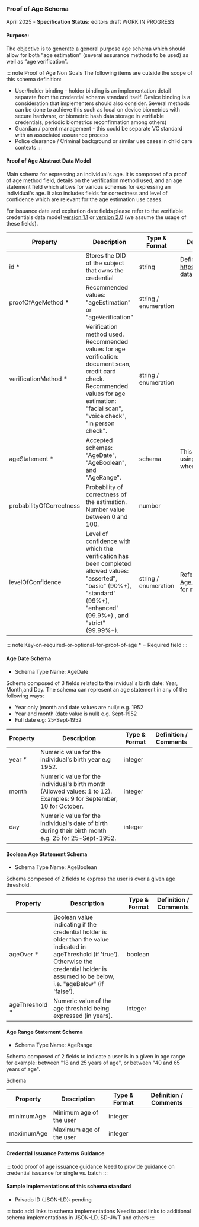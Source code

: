 ### Proof of Age Schema

April 2025 - **Specification Status:** editors draft WORK IN PROGRESS

#### Purpose: 
The objective is to generate a general purpose age schema which should allow for both “age estimation” (several assurance methods to be used) as well as “age verification”.

::: note Proof of Age Non Goals
  The following items are outside the scope of this schema definition:

  - User/holder binding - holder binding is an implementation detail separate from the credential schema standard itself. Device binding is a consideration that implementers should also consider. Several methods can be done to achieve this such as local on device biometrics with secure hardware, or biometric hash data storage in verifiable credentials, periodic biometrics reconfirmation among others)
  - Guardian / parent management - this could be separate VC standard with an associated assurance process
  - Police clearance / Criminal background or similar use cases in child care contexts
:::

#### Proof of Age Abstract Data Model

Main schema for expressing an individual's age. It is composed of a proof of age method field, details on the verification method used, and an age statement field which allows for various schemas for expressing an individual's age. It also includes fields for correctness and level of confidence which are relevant for the age estimation use cases.

For issuance date and expiration date fields please refer to the verifiable credentials data model [version 1.1](https://www.w3.org/TR/vc-data-model/) or [version 2.0](https://www.w3.org/TR/vc-data-model-2.0/) (we assume the usage of these fields).

| Property              | Description                                                                                                                                                                    | Type & Format        | Definition / Comments                                        |
|-----------------------|--------------------------------------------------------------------------------------------------------------------------------------------------------------------------------|----------------------|--------------------------------------------------------------|
| id  \*                | Stores the DID of the subject that owns the credential                                                                                                                         | string               | Definition: https://www.w3.org/TR/vc-data-model/#identifiers |
| proofOfAgeMethod \*             | Recommended values: "ageEstimation" or "ageVerification"                                                                                                                        | string / enumeration |                                                              |
| verificationMethod \* | Verification method used. Recommended values for age verification: document scan, credit card check. Recommended values for age estimation: "facial scan", "voice check", "in person check". | string / enumeration |                                                              |
| ageStatement \*   | Accepted schemas: "AgeDate", "AgeBoolean", and "AgeRange".                                                                                          | schema |   This could be implemented using the "anyOf" keyword when using json schemas.               |
| probabilityOfCorrectness | Probability of correctness of the estimation. Number value between 0 and 100.                                                                                                                                                                        | number               |                                                              |
| levelOfConfidence        | Level of confidence with which the verification has been completed allowed values: "asserted", "basic" (90%+), "standard" (99%+), "enhanced" (99.9%+) , and "strict" (99.99%+).  | string / enumeration   |   Refer to  [IS0/IEC 27566 – Age assurance systems](https://www.iso.org/standard/88143.html) - for more details.                    |


::: note Key-on-required-or-optional-for-proof-of-age
  \* = Required field
:::

#### Age Date Schema

- Schema Type Name: AgeDate

Schema composed of 3 fields related to the invidual's birth date: Year, Month,and Day. The schema can represent an age statement in any of the following ways:

- Year only (month and date values are null): e.g. 1952
- Year and month (date value is null) e.g. Sept-1952
- Full date e.g: 25-Sept-1952


| Property  | Description                                                         | Type & Format | Definition / Comments |
|-----------|---------------------------------------------------------------------|---------------|-----------------------|
| year \* | Numeric value for the individual's birth year e.g 1952. | integer       |                       |
| month | Numeric value for the individual's birth month (Allowed values: 1 to 12). Examples: 9 for September, 10 for October. | integer       |                       |
| day | Numeric value for the individual's date of birth during their birth month e.g. 25 for 25-Sept-1952. | integer       |                       |

#### Boolean Age Statement Schema

- Schema Type Name: AgeBoolean

Schema composed of 2 fields to express the user is over a given age threshold.

| Property  | Description                                                         | Type & Format | Definition / Comments |
|-----------------|---------------------------------------------------------------------|---------------|-----------------------|
| ageOver \*      | Boolean value indicating if the credential holder is older than the value indicated in ageThreshold (if 'true'). Otherwise the credential holder is assumed to be below, i.e. "ageBelow" (if 'false'). | boolean       |                       |
| ageThreshold \* | Numeric value of the age threshold being expressed (in years). | integer       |                       |

#### Age Range Statement Schema

- Schema Type Name: AgeRange

Schema composed of 2 fields to indicate a user is in a given in age range for example: between "18 and 25 years of age", or between "40 and 65 years of age".

Schema 

| Property                 | Description                                                                                                                                                                                                                                                                       | Type & Format        | Definition / Comments                  |
|--------------------------|-----------------------------------------------------------------------------------------------------------------------------------------------------------------------------------------------------------------------------------------------------------------------------------|----------------------|--------------------------------------------------------------|
| minimumAge               | Minimum age of the user                                                                                                                                                                                                                    | integer              |                                                              |
| maximumAge               | Maximum age of the user                                                                                                                                                                                                                    | integer              |                                                              |

#### Credential Issuance Patterns Guidance

::: todo proof of age issuance guidance
  Need to provide guidance on credential issuance for single vs. batch
:::

#### Sample implementations of this schema standard

- Privado ID (JSON-LD): pending

::: todo add links to schema implementations
  Need to add links to additional schema implementations in JSON-LD, SD-JWT and others
:::